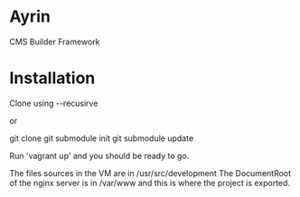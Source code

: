 # Ayrin
CMS Builder Framework

# Installation

Clone using --recusirve

or

git clone
git submodule init
git submodule update


Run 'vagrant up' and you should be ready to go.

The files sources in the VM are in /usr/src/development
The DocumentRoot of the nginx server is in /var/www and this is where the project is exported.



